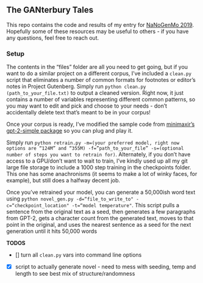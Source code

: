 ## The GANterbury Tales

This repo contains the code and results of my entry for [NaNoGenMo 2019](https://github.com/NaNoGenMo/2019). Hopefully some of these resources may be useful to others - if you have any questions, feel free to reach out.

### Setup

The contents in the “files” folder are all you need to get going, but if you want to do a similar project on a different corpus, I’ve included a `clean.py` script that eliminates a number of common formats for footnotes or editor’s notes in Project Gutenberg. Simply run `python clean.py (path_to_your_file.txt)` to output a cleaned version. Right now, it just contains a number of variables representing different common patterns, so you may want to edit and pick and choose to your needs - don’t accidentally delete text that’s meant to be in  your corpus!

Once your corpus is ready, I’ve modified the sample code from [minimaxir’s gpt-2-simple package](https://github.com/minimaxir/gpt-2-simple) so you can plug and play it.

Simply run `python retrain.py -m=(your preferred model, right now options are “124M” and “355M) -f=”path_to_your_file” -s=(optional number of steps you want to retrain for)`. Alternately, if you don’t have access to a GPU/don’t want to wait to train, I’ve kindly used up all my git large file storage to include a 1000 step training in the checkpoints folder. This one has some anachronisms (it seems to make a lot of winky faces, for example), but still does a halfway decent job.

Once you’ve retrained your model, you can generate a 50,000ish word text using `python novel_gen.py -d=“file_to_write_to" -c=“checkpoint_location" -t=“model temperature"`. This script pulls a sentence from the original text as a seed, then generates a few paragraphs from GPT-2, gets a character count from the generated text, moves to that point in the original, and uses the nearest sentence as a seed for the next generation until it hits 50,000 words

**TODOS**
- [] turn all `clean.py` vars into command line options
- [x] script to actually generate novel - need to mess with seeding, temp and length to see best mix of structure/randomness

